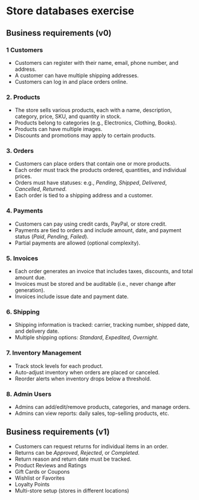 # Store databases exercise

## Business requirements (v0)

### 1 Customers
- Customers can register with their name, email, phone number, and address.
- A customer can have multiple shipping addresses.
- Customers can log in and place orders online.

### 2. Products
- The store sells various products, each with a name, description, category, price, SKU, and quantity in stock.
- Products belong to categories (e.g., Electronics, Clothing, Books).
- Products can have multiple images.
- Discounts and promotions may apply to certain products.

### 3. Orders
- Customers can place orders that contain one or more products.
- Each order must track the products ordered, quantities, and individual prices.
- Orders must have statuses: e.g., *Pending*, *Shipped*, *Delivered*, *Cancelled*, *Returned*.
- Each order is tied to a shipping address and a customer.

### 4. Payments
- Customers can pay using credit cards, PayPal, or store credit.
- Payments are tied to orders and include amount, date, and payment status (*Paid*, *Pending*, *Failed*).
- Partial payments are allowed (optional complexity).

### 5. Invoices
- Each order generates an invoice that includes taxes, discounts, and total amount due.
- Invoices must be stored and be auditable (i.e., never change after generation).
- Invoices include issue date and payment date.

### 6. Shipping
- Shipping information is tracked: carrier, tracking number, shipped date, and delivery date.
- Multiple shipping options: *Standard*, *Expedited*, *Overnight*.

### 7. Inventory Management
- Track stock levels for each product.
- Auto-adjust inventory when orders are placed or canceled.
- Reorder alerts when inventory drops below a threshold.

### 8. Admin Users
- Admins can add/edit/remove products, categories, and manage orders.
- Admins can view reports: daily sales, top-selling products, etc.

## Business requirements (v1)
- Customers can request returns for individual items in an order.
- Returns can be *Approved*, *Rejected*, or *Completed*.
- Return reason and return date must be tracked.
- Product Reviews and Ratings
- Gift Cards or Coupons
- Wishlist or Favorites
- Loyalty Points
- Multi-store setup (stores in different locations)
